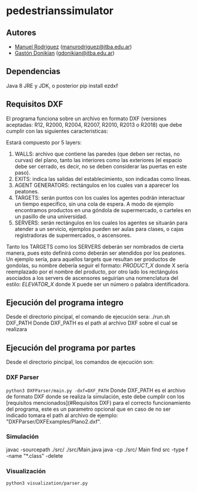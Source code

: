 # pedestrianssimulator

## Autores
* [Manuel Rodriguez](https://github.com/rodriguezmanueljoaquin) (manurodriguez@itba.edu.ar)
* [Gastón Donikian](https://github.com/GastonDonikian) (gdonikian@itba.edu.ar)

## Dependencias
Java 8 JRE y JDK, o posterior
pip install ezdxf

## Requisitos DXF
El programa funciona sobre un archivo en formato DXF (versiones aceptadas: R12, R2000, R2004, R2007, R2010, R2013 o R2018) que debe cumplir con las siguientes caracteristicas:

Estará compuesto por 5 layers:

1. WALLS: archivo que contiene las paredes (que deben ser rectas, no curvas) del plano, tanto las interiores como las exteriores (el espacio debe ser cerrado, es decir, no se deben considerar las puertas en este paso).
2. EXITS: indica las salidas del establecimiento, son indicadas como líneas.
3. AGENT GENERATORS: rectángulos en los cuales van a aparecer los peatones.
4. TARGETS: serán puntos con los cuales los agentes podrán interactuar un tiempo específico, sin una cola de espera. A modo de ejemplo encontramos productos en una góndola de supermercado, o carteles en un pasillo de una universidad.
5. SERVERS: serán rectángulos en los cuales los agentes se situarán para atender a un servicio, ejemplos pueden ser aulas para clases, o cajas registradoras de supermercados, o ascensores.

Tanto los TARGETS como los SERVERS deberán ser nombrados de cierta manera, pues esto definirá como deberán ser atendidos por los peatones. Un ejemplo sería, para aquellos targets que resultan ser productos de gondolas, su nombre debería seguir el formato: *PRODUCT_X* donde X sería reemplazado por el nombre del producto, por otro lado los rectángulos asociados a los servers de ascensores seguirian una nomenclatura del estilo: *ELEVATOR_X* donde X puede ser un número o palabra identificadora.

## Ejecución del programa integro
Desde el directorio pincipal, el comando de ejecución sera:
./run.sh DXF_PATH
Donde DXF_PATH es el path al archivo DXF sobre el cual se realizara

## Ejecución del programa por partes
Desde el directorio pincipal, los comandos de ejecución son:
### DXF Parser
```python3 DXFParser/main.py -dxf=DXF_PATH```
Donde DXF_PATH es el archivo de formato DXF donde se realiza la simulación, este debe cumplir con los [requisitos mencionados](#Requisitos DXF) para el correcto funcionamiento del programa, este es un parametro opcional que en caso de no ser indicado tomara el path al archivo de ejemplo: "DXFParser/DXFExamples/Plano2.dxf".

### Simulación
javac -sourcepath ./src/ ./src/Main.java
java -cp ./src/ Main
find src -type f -name "*.class" -delete

### Visualización
```python3 visualization/parser.py```
